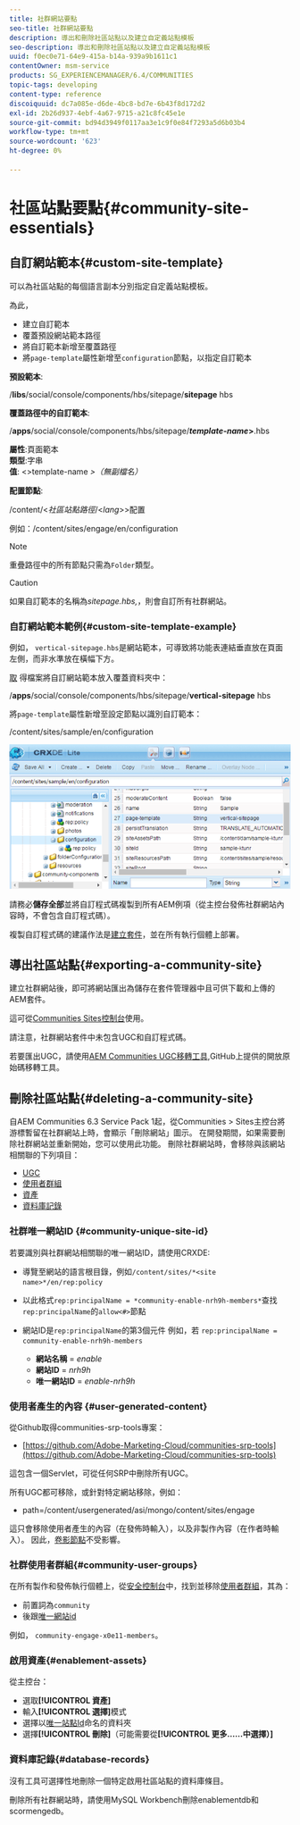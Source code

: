 ```yaml
---
title: 社群網站要點
seo-title: 社群網站要點
description: 導出和刪除社區站點以及建立自定義站點模板
seo-description: 導出和刪除社區站點以及建立自定義站點模板
uuid: f0ec0e71-64e9-415a-b14a-939a9b1611c1
contentOwner: msm-service
products: SG_EXPERIENCEMANAGER/6.4/COMMUNITIES
topic-tags: developing
content-type: reference
discoiquuid: dc7a085e-d6de-4bc8-bd7e-6b43f8d172d2
exl-id: 2b26d937-4ebf-4a67-9715-a21c8fc45e1e
source-git-commit: bd94d3949f0117aa3e1c9f0e84f7293a5d6b03b4
workflow-type: tm+mt
source-wordcount: '623'
ht-degree: 0%

---
```


# 社區站點要點{#community-site-essentials}

## 自訂網站範本{#custom-site-template}

可以為社區站點的每個語言副本分別指定自定義站點模板。

為此，

* 建立自訂範本
* 覆蓋預設網站範本路徑
* 將自訂範本新增至覆蓋路徑
* 將`page-template`屬性新增至`configuration`節點，以指定自訂範本

**預設範本**:

/**libs**/social/console/components/hbs/sitepage/**sitepage** hbs

**覆蓋路徑中的自訂範本**:

/**apps**/social/console/components/hbs/sitepage/***template-name*>**.hbs

**屬性**:頁面範本\
**類型**:字串\
**值**: &lt;>template-name *>（無副檔名）*

**配置節點**:

/content/&lt;*社區站點路徑*/&lt;*lang*>>配置

例如：/content/sites/engage/en/configuration

>[!NOTE]
>
>重疊路徑中的所有節點只需為`Folder`類型。

>[!CAUTION]
>
>如果自訂範本的名稱為&#x200B;*sitepage.hbs,*，則會自訂所有社群網站。

### 自訂網站範本範例{#custom-site-template-example}

例如， `vertical-sitepage.hbs`是網站範本，可導致將功能表連結垂直放在頁面左側，而非水準放在橫幅下方。

[取](assets/vertical-sitepage.hbs)
得檔案將自訂網站範本放入覆蓋資料夾中：

/**apps**/social/console/components/hbs/sitepage/**vertical-sitepage** hbs

將`page-template`屬性新增至設定節點以識別自訂範本：

/content/sites/sample/en/configuration

![chlimage_1-80](assets/chlimage_1-80.png)

請務必&#x200B;**儲存全部**&#x200B;並將自訂程式碼複製到所有AEM例項（從主控台發佈社群網站內容時，不會包含自訂程式碼）。

複製自訂程式碼的建議作法是[建立套件](../../help/sites-administering/package-manager.md#creating-a-new-package)，並在所有執行個體上部署。

## 導出社區站點{#exporting-a-community-site}

建立社群網站後，即可將網站匯出為儲存在套件管理器中且可供下載和上傳的AEM套件。

這可從[Communities Sites控制台](sites-console.md#exporting-the-site)使用。

請注意，社群網站套件中未包含UGC和自訂程式碼。

若要匯出UGC，請使用[AEM Communities UGC移轉工具](https://github.com/Adobe-Marketing-Cloud/communities-ugc-migration),GitHub上提供的開放原始碼移轉工具。

## 刪除社區站點{#deleting-a-community-site}

自AEM Communities 6.3 Service Pack 1起，從Communities > Sites主控台將游標暫留在社群網站上時，會顯示「刪除網站」圖示。 在開發期間，如果需要刪除社群網站並重新開始，您可以使用此功能。 刪除社群網站時，會移除與該網站相關聯的下列項目：

* [UGC](#user-generated-content)
* [使用者群組](#community-user-groups)
* [資產](#enablement-assets)
* [資料庫記錄](#database-records)

### 社群唯一網站ID {#community-unique-site-id}

若要識別與社群網站相關聯的唯一網站ID，請使用CRXDE:

* 導覽至網站的語言根目錄，例如`/content/sites/*<site name>*/en/rep:policy`

* 以此格式`rep:principalName = *community-enable-nrh9h-members*`查找`rep:principalName`的`allow<#>`節點

* 網站ID是`rep:principalName`的第3個元件
例如，若 
`rep:principalName = community-enable-nrh9h-members`

   * **網站名稱**  =  *enable*
   * **網站ID**  =  *nrh9h*
   * **唯一網站ID**  =  *enable-nrh9h*

### 使用者產生的內容 {#user-generated-content}

從Github取得communities-srp-tools專案：

* [https://github.com/Adobe-Marketing-Cloud/communities-srp-tools](https://github.com/Adobe-Marketing-Cloud/communities-srp-tools)

這包含一個Servlet，可從任何SRP中刪除所有UGC。

所有UGC都可移除，或針對特定網站移除，例如：

* path=/content/usergenerated/asi/mongo/content/sites/engage

這只會移除使用者產生的內容（在發佈時輸入），以及非製作內容（在作者時輸入）。 因此，[卷影節點](srp.md#shadownodes)不受影響。

### 社群使用者群組{#community-user-groups}

在所有製作和發佈執行個體上，從[安全控制台](../../help/sites-administering/security.md)中，找到並移除[使用者群組](users.md)，其為：

* 前置詞為`community`
* 後跟[唯一網站id](#community-unique-site-id)

例如， `community-engage-x0e11-members`。

### 啟用資產{#enablement-assets}

從主控台：

* 選取&#x200B;**[!UICONTROL 資產]**
* 輸入&#x200B;**[!UICONTROL 選擇]**&#x200B;模式
* 選擇以[唯一站點Id](#community-unique-site-id)命名的資料夾
* 選擇&#x200B;**[!UICONTROL 刪除]**（可能需要從&#x200B;**[!UICONTROL 更多……中選擇）]**

### 資料庫記錄{#database-records}

沒有工具可選擇性地刪除一個特定啟用社區站點的資料庫條目。

刪除所有社群網站時，請使用MySQL Workbench刪除enablementdb和scormengedb。
